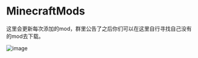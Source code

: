 # MinecraftMods

这里会更新每次添加的mod，群里公告了之后你们可以在这里自行寻找自己没有的mod去下载。

![image](https://user-images.githubusercontent.com/59854478/86614184-9da86780-bf80-11ea-9863-f49c829e2101.png)
